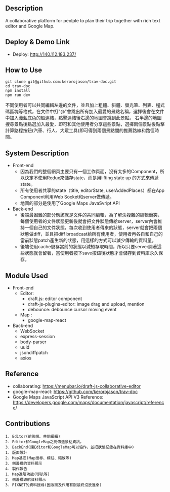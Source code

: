 ## Description
A collaborative platform for peolple to plan their trip together with rich text editor and Google Map.

## Deploy & Demo Link
- Deploy: http://140.112.183.237/

## How to Use
```
git clone git@github.com:kerorojason/trav-doc.git
cd trav-doc
npm install
npm run dev
```
不同使用者可以共同編輯左邊的文件，並且加上粗體、斜體、螢光筆、列表、程式碼區塊等格式，在文件中打"@"會跳出所有加入最愛的景點名稱，選擇後會在文件中加入淺藍底色的超連結，點擊連結後右邊的地圖會跳到此景點。
右半邊的地圖搜尋景點後點選加入最愛，即可和其他使用者分享這些景點，選擇兩個景點後點擊計算路程按鈕(汽車、行人、大眾工具)即可得到兩個景點間的推薦路線和路徑時間。

## System Description
- Front-end
    - 因為我們的整個網頁主要只有一個工作頁面，沒有太多的Component，所以決定不使用Redux來儲存state，而是用lifting state up 的方式來傳遞state。
    - 所有使用者共享的state（title, editorState, userAddedPlaces）都在App Component利用Web Socket和server做傳遞。
    - 地圖的部分是使用了Google Maps JavaSvript API  
- Back-end
    - 後端最困難的部分應該就是文件的共同編輯，為了解決複雜的編輯衝突，每個使用者的文件狀態更新後就會把文件狀態傳給server，server內會維持一個自己的文件狀態，每次收到使用者傳來的狀態，server就會把兩個狀態做diff，並且把diff broadcast給所有使用者，使用者再各自和自己的當前狀態patch產生新的狀態，用這樣的方式可以減少傳輸的資料量。
    - 後端使用cache儲存當前的狀態以減短存取時間，所以只要server開著這些狀態就會留著，當使用者按下save按鈕後狀態才會儲存到資料庫永久保存。
    

## Module Used

- Front-end
	- Editor:
    	- draft.js: editor component
    	- draft-js-plugins-editor: image drag and upload, mention
    	- debounce: debounce cursor moving event
	- Map : 
		- google-map-react
- Back-end
    - WebSocket
    - express-session
    - body-parser
    - uuid
    - jsondiffpatch
    - axios
	
## Reference
- collaborating: https://menubar.io/draft-js-collaborative-editor
- google-map-react: https://github.com/kerorojason/trav-doc
- Google Maps JavaScript API V3 Reference: https://developers.google.com/maps/documentation/javascript/reference/ 

## Contributions


	1. Editor(前後端、共同編輯)
	2. Editor和GoogleMap之間傳遞景點資訊。
	3. BackEnd(讓Editor和GoogleMap可以協作，並把狀態記錄在資料庫中)
	1. 版面設計
	2. Map基底(Map搜尋、標註、縮放等)
	3. 側邊欄的資料顯示
	4. 製作報告
	1. Map進階功能(導航等)
	2. 側邊欄導航資料顯示
	3. PIXNET的資料搜尋(因版面及作用有限最終沒放進來)

